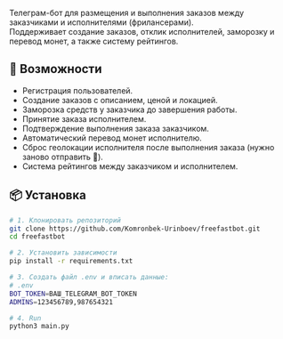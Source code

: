 Телеграм-бот для размещения и выполнения заказов между заказчиками и исполнителями (фрилансерами).  
Поддерживает создание заказов, отклик исполнителей, заморозку и перевод монет, а также систему рейтингов.

## 🚀 Возможности
- Регистрация пользователей.
- Создание заказов с описанием, ценой и локацией.
- Заморозка средств у заказчика до завершения работы.
- Принятие заказа исполнителем.
- Подтверждение выполнения заказа заказчиком.
- Автоматический перевод монет исполнителю.
- Сброс геолокации исполнителя после выполнения заказа (нужно заново отправить 📍).
- Система рейтингов между заказчиком и исполнителем.

## 📦 Установка
```bash
# 1. Клонировать репозиторий
git clone https://github.com/Komronbek-Urinboev/freefastbot.git
cd freefastbot

# 2. Установить зависимости
pip install -r requirements.txt

# 3. Создать файл .env и вписать данные:
# .env
BOT_TOKEN=ВАШ_TELEGRAM_BOT_TOKEN
ADMINS=123456789,987654321

# 4. Run
python3 main.py
